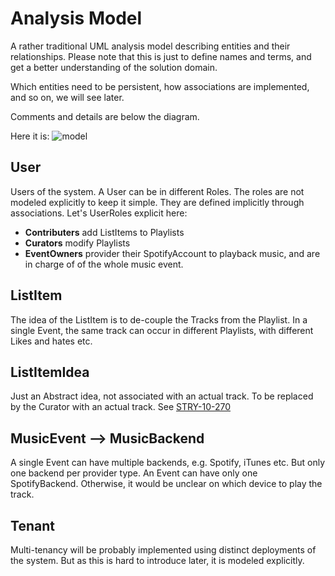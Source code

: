 # Analysis Model
A rather traditional UML analysis model describing entities and their relationships. Please note that this is just to define names and terms, and get a better understanding of the solution domain.  

Which entities need to be persistent, how associations are implemented, and so on, we will see later.  

Comments and details are below the diagram.

Here it is:
![model](http://www.plantuml.com/plantuml/proxy?cache=no&src=https://raw.github.com/sa-mw-dach/OpenDJ/master/docs/10requirements/analysisModel/analysismodel.puml)


## User
Users of the system. A User can be in different Roles. The roles are not modeled explicitly to keep it simple. They are defined implicitly through associations. Let's UserRoles explicit here: 
- **Contributers** add ListItems to Playlists
- **Curators**  modify Playlists
- **EventOwners** provider their SpotifyAccount to playback music, and are in charge of of the whole music event.

## ListItem
The idea of the ListItem is to de-couple the Tracks from the Playlist.
In a single Event, the same track can occur in different Playlists, with different Likes and hates etc. 

## ListItemIdea
Just an Abstract idea, not associated with an actual track. To be replaced by the Curator with an actual track.
See [STRY-10-270](100requirements.md#STRY-10-270)


## MusicEvent --> MusicBackend
A single Event can have multiple backends, e.g. Spotify, iTunes etc. But only one backend per provider type. An Event can have only one SpotifyBackend. Otherwise, it would be unclear on which device to play the track. 


## Tenant
Multi-tenancy will be probably implemented using distinct deployments of the system. But as this is hard to introduce later, it is modeled explicitly. 

